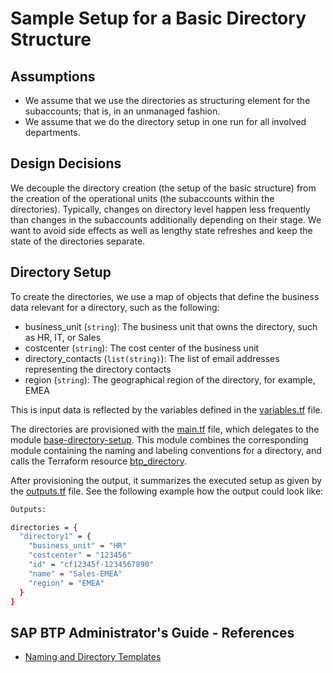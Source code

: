 # Sample Setup for a Basic Directory Structure

## Assumptions

- We assume that we use the directories as structuring element for the subaccounts; that is, in an unmanaged fashion.
- We assume that we do the directory setup in one run for all involved departments.

## Design Decisions

We decouple the directory creation (the setup of the basic structure) from the creation of the operational units (the subaccounts within the directories). Typically, changes on directory level happen less frequently than changes in the subaccounts additionally depending on their stage. We want to avoid side effects as well as lengthy state refreshes and keep the state of the directories separate.

## Directory Setup

To create the directories, we use a map of objects that define the business data relevant for a directory, such as the following:

- business_unit (`string`): The business unit that owns the directory, such as HR, IT, or Sales
- costcenter (`string`): The cost center of the business unit
- directory_contacts (`list(string)`): The list of email addresses representing the directory contacts
- region (`string`): The geographical region of the directory, for example, EMEA

This is input data is reflected by the variables defined in the [variables.tf](./variables.tf) file.

The directories are provisioned with the [main.tf](./main.tf) file, which delegates to the module [base-directory-setup](../../modules/base-directory-setup/README.md). This module combines the corresponding module containing the naming and labeling conventions for a directory, and calls the Terraform resource [btp_directory](https://registry.terraform.io/providers/SAP/btp/latest/docs/resources/directory).

After provisioning the output, it summarizes the executed setup as given by the [outputs.tf](./outputs.tf) file. See the following example how the output could look like:

```bash
Outputs:

directories = {
  "directory1" = {
    "business_unit" = "HR"
    "costcenter" = "123456"
    "id" = "cf12345f-1234567890"
    "name" = "Sales-EMEA"
    "region" = "EMEA"
  }
}
```

## SAP BTP Administrator's Guide - References

- [Naming and Directory Templates](https://help.sap.com/docs/btp/btp-admin-guide/naming-directory-templates)
